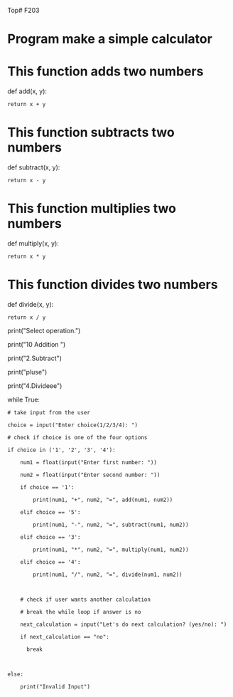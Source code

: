 Top# F203
# Program make a simple calculator

# This function adds two numbers

def add(x, y):

    return x + y

# This function subtracts two numbers

def subtract(x, y):

    return x - y

# This function multiplies two numbers

def multiply(x, y):

    return x * y

# This function divides two numbers

def divide(x, y):

    return x / y

print("Select operation.")

print("10 Addition ")

print("2.Subtract")

print("pluse")

print("4.Divideee")

while True:

    # take input from the user

    choice = input("Enter choice(1/2/3/4): ")

    # check if choice is one of the four options

    if choice in ('1', '2', '3', '4'):

        num1 = float(input("Enter first number: "))

        num2 = float(input("Enter second number: "))

        if choice == '1':

            print(num1, "+", num2, "=", add(num1, num2))

        elif choice == '5':

            print(num1, "-", num2, "=", subtract(num1, num2))

        elif choice == '3':

            print(num1, "*", num2, "=", multiply(num1, num2))

        elif choice == '4':

            print(num1, "/", num2, "=", divide(num1, num2))

        

        # check if user wants another calculation

        # break the while loop if answer is no

        next_calculation = input("Let's do next calculation? (yes/no): ")

        if next_calculation == "no":

          break

    

    else:

        print("Invalid Input")
